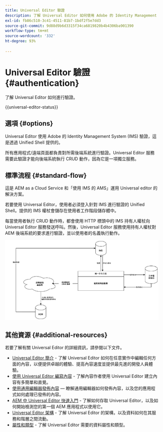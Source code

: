 ```yaml
---
title: Universal Editor 驗證
description: 了解 Universal Editor 如何使用 Adobe 的 Identity Management System (IMS) 進行驗證。
exl-id: fb86c510-3c41-4511-81b7-1bdf2f5e7dd3
source-git-commit: 9d88d9b6d3315f34ca6819820b4b4306ba901390
workflow-type: tm+mt
source-wordcount: '332'
ht-degree: 93%

---
```



# Universal Editor 驗證 {#authentication}

了解 Universal Editor 如何進行驗證。

{{universal-editor-status}}

## 選項 {#options}

Universal Editor 使用 Adobe 的 Identity Management System (IMS) 驗證，這是透過 Unified Shell 提供的。

所有應用程式/遠端頁面都負責對所需後端系統進行驗證。Universal Editor 服務需要此驗證才能向後端系統執行 CRUD 動作，因為它是一項獨立服務。

## 標準流程 {#standard-flow}

這是 AEM as a Cloud Service 和「使用 IMS 的 AMS」運用 Universal editor 的解決方案。

若要使用 Universal Editor，使用者必須登入針對 IMS 進行驗證的 Unified Shell。提供的 IMS 權杖會儲存在使用者工作階段儲存體中。

每當使用者執行 CRUD 動作時，都會使用 HTTP 標頭中的 IMS 持有人權杖向 Universal Editor 服務發送呼叫。然後，Universal Editor 服務使用持有人權杖對 AEM 後端系統的要求進行驗證，並以使用者的名義執行動作。

![標準驗證流程](assets/standard-flow.png)

## 其他資源 {#additional-resources}

若要了解有關 Universal Editor 的詳細資訊，請參閱以下文件。

* [Universal Editor 簡介](introduction.md) - 了解 Universal Editor 如何在任意實作中編輯任何方面的內容，以便提供卓越的體驗、提高內容速度並提供最先進的開發人員體驗。
* [使用 Universal Editor 編寫內容](/help/sites-cloud/authoring/universal-editor/authoring.md) - 了解內容作者使用 Universal Editor 建立內容有多簡單和直覺。
* [使用通用編輯器發佈內容](/help/sites-cloud/authoring/universal-editor/publishing.md)  — 瞭解通用編輯器如何發佈內容，以及您的應用程式如何處理已發佈的內容。
* [AEM 中 Universal Editor 快速入門](getting-started.md) - 了解如何存取 Universal Editor，以及如何開始檢測您的第一個 AEM 應用程式以使用它。
* [Universal Editor 架構](architecture.md) - 了解 Universal Editor 的架構，以及資料如何在其服務和階層之間流動。
* [屬性和類型](attributes-types.md) - 了解 Universal Editor 需要的資料屬性和類型。
